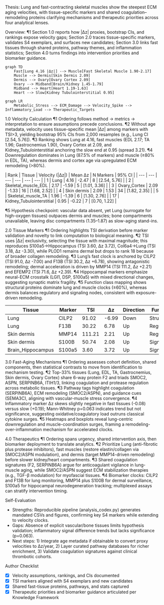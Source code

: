 Thesis: Lung and fast-contracting skeletal muscles show the steepest ECM aging velocities, with tissue-specific markers and shared coagulation–remodeling proteins clarifying mechanisms and therapeutic priorities across four analytical lenses.

Overview: ¶1 Section 1.0 reports how |Δz| proxies, bootstrap CIs, and rankings expose velocity gaps; Section 2.0 traces tissue-specific markers, validates S4 exemplars, and surfaces new candidates; Section 3.0 links fast tissues through shared proteins, pathway themes, and inflammation statistics; Section 4.0 turns findings into intervention priorities and biomarker guidance.

```mermaid
graph TD
    Fast[Lung 4.16 |Δz|] --> Muscle[Fast Skeletal Muscle 1.90-2.17]
    Muscle --> Dermis[Skin Dermis 2.09]
    Dermis --> Ovary[Ovary Cortex 2.09]
    Ovary --> Midband[Brain/Kidney 1.45-1.79]
    Midband --> Heart[Heart 1.19-1.63]
    Heart --> Slow[Kidney Tubulointerstitial 0.95]
```

```mermaid
graph LR
    Metabolic_Stress --> ECM_Damage --> Velocity_Spike --> Inflammatory_Load --> Therapeutic_Targets
```

1.0 Velocity Calculation
¶1 Ordering follows method → metrics → interpretation to ensure assumptions precede conclusions. ¶2 Without age metadata, velocity uses tissue-specific mean |Δz| among markers with TSI>3, yielding bootstrap 95% CIs from 2,000 resamples (e.g., Lung CI [2.54, 5.76]). ¶3 Ranking shows Lung at 4.16, fast muscles (EDL 2.17; TA 1.96; Gastrocnemius 1.90), Ovary Cortex at 2.09, and Kidney_Tubulointerstitial anchoring the slow end at 0.95 (spread 3.21). ¶4 Downregulation dominates in Lung (87.5% of markers) and muscle (≥80% in EDL, TA), whereas dermis and cortex age via upregulated ECM remodeling (>80%).

| Rank | Tissue | Velocity (|Δz|) | Mean Δz | N Markers | 95% CI |
| --- | --- | --- | --- | --- | --- |
| 1 | Lung | 4.16 | -2.47 | 8 | [2.54, 5.76] |
| 2 | Skeletal_muscle_EDL | 2.17 | -1.59 | 5 | [1.01, 3.36] |
| 3 | Ovary_Cortex | 2.09 | -1.33 | 16 | [1.68, 2.52] |
| 4 | Skin dermis | 2.09 | 1.53 | 34 | [1.82, 2.35] |
| 5 | Skeletal_muscle_TA | 1.96 | -1.39 | 6 | [1.30, 2.76] |
| 17 | Kidney_Tubulointerstitial | 0.95 | -0.22 | 7 | [0.70, 1.22] |

¶5 Hypothesis checkpoint: vascular data absent, yet Lung (surrogate for high-oxygen tissues) outpaces dermis and muscles; bone compartments unavailable, leaving disc compartments (1.35–1.87) as slow-aging stand-ins.

2.0 Tissue Markers
¶1 Ordering highlights TSI derivation before marker validation and novelty to link computation to biological meaning. ¶2 TSI uses |Δz| exclusivity, selecting the tissue with maximal magnitude; this reproduces S100a5→Hippocampus (TSI 3.60, Δz 3.72), Col6a4→Lung (TSI 3.18, Δz -3.30), while PLOD1 remains dermal but drops to rank 18 because of broader collagen remodeling. ¶3 Lung’s fast clock is anchored by CILP2 (TSI 91.0, Δz -7.00) and F13B (TSI 30.2, Δz +6.78), showing antagonistic remodeling; dermal acceleration is driven by MMP14 (TSI 111.2, Δz +2.21) and EFEMP2 (TSI 71.6, Δz +2.39). ¶4 Hippocampal markers emphasize neural-ECM crosstalk (LGI1, DSP, S100a5) with mixed directional changes, suggesting synaptic matrix fragility. ¶5 Function class mapping shows structural proteins dominate lung and muscle clocks (≥60%), whereas dermis balances regulatory and signaling nodes, consistent with exposure-driven remodeling.

| Tissue | Marker | TSI | Δz | Direction | Function |
| --- | --- | --- | --- | --- | --- |
| Lung | CILP2 | 91.02 | -6.99 | Down | Structural |
| Lung | F13B | 30.22 | 6.78 | Up | Regulatory |
| Skin dermis | MMP14 | 111.21 | 2.21 | Up | Regulatory |
| Skin dermis | S100B | 50.74 | 2.08 | Up | Signaling |
| Brain_Hippocampus | S100a5 | 3.60 | 3.72 | Up | Signaling |

3.0 Fast-Aging Mechanisms
¶1 Ordering assesses cohort definition, shared components, then statistical contrasts to move from identification to mechanism testing. ¶2 Top-33% tissues (Lung, EDL, TA, Gastrocnemius, Skin dermis, Ovary Cortex) share 6-way protein F2 and triads SMOC2, ASPN, SERPINB6A, ITIH1/3, linking coagulation and protease regulation across metabolic tissues. ¶3 Pathway tags highlight coagulation (SERPINB6A), ECM remodeling (SMOC2/ASPN), and guidance cues (SEMA3C), aligning with vascular-muscle stress convergence. ¶4 Inflammatory marker Δz skews slightly negative in fast tissues (-0.08) versus slow (+0.19); Mann-Whitney p=0.063 indicates trend but not significance, suggesting oxidative/coagulatory load outruns classical cytokine surges. ¶5 Heatmaps and boxplots reveal lung-centric downregulation and muscle-coordination surges, framing a remodeling-over-inflammation mechanism for accelerated clocks.

4.0 Therapeutics
¶1 Ordering spans urgency, shared intervention axis, then biomarker deployment to translate analytics. ¶2 Prioritize Lung (anti-fibrotic plus protease inhibitors), fast muscles (restore elastin/collagen via SMOC2/ASPN modulation), and dermis (target MMP14-driven remodeling) before slower kidney/heart compartments. ¶3 Shared coagulation signatures (F2, SERPINB6A) argue for anticoagulant vigilance in lung-muscle aging, while SMOC2/ASPN suggest ECM stabilization therapies (e.g., TGF-β modulation) for myofascial tissues. ¶4 Biomarker clocks: CILP2 and F13B for lung monitoring, MMP14 plus S100B for dermal surveillance, S100a5 for hippocampal neurodegeneration tracking; multiplexed assays can stratify intervention timing.

Self-Evaluation
- Strengths: Reproducible pipeline (analysis_codex.py) generates mandated CSVs and figures, confirming key S4 markers while extending to velocity clocks.
- Gaps: Absence of explicit vascular/bone tissues limits hypothesis validation; inflammatory signal difference trends but lacks significance (p=0.063).
- Next steps: 1) Integrate age metadata if obtainable to convert proxy velocities to Δz/year, 2) Layer curated pathway databases for richer enrichment, 3) Validate coagulation signatures against clinical thrombotic cohorts.

Author Checklist
- [x] Velocity assumptions, rankings, and CIs documented
- [x] TSI markers aligned with S4 exemplars and new candidates
- [x] Shared fast-tissue proteins, pathways, and stats captured
- [x] Therapeutic priorities and biomarker guidance articulated per Knowledge Framework
